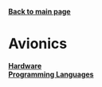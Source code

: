 **[Back to main page](https://und-arc.github.io/research/index.html)**  

# Avionics

**[Hardware](https://und-arc.github.io/research/avionics/hardware.html)**  
**[Programming Languages](https://und-arc.github.io/research/avionics/languages.html)**    
